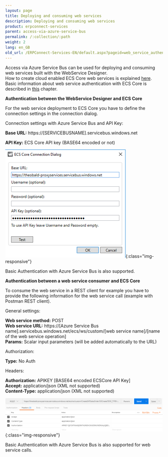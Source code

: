 ```yaml
---
layout: page
title: Deploying and consuming web services
description: Deploying and consuming web services
product: erpconnect-services
parent: access-via-azure-service-bus
permalink: /:collection/:path
weight: 2
lang: en_GB
old_url: /ERPConnect-Services-EN/default.aspx?pageid=web_service_authentication1
---
```


Access via Azure Service Bus can be used for deploying and consuming web services built with the WebService Designer. <br>
How to create cloud enabled ECS Core web services is explained [here](../webservice-designer).    <br>
Basic information about web service authentication with ECS Core is described in [this](../webservice-designer/web-service-authentication) chapter.     

**Authentication between the WebService Designer and ECS Core** 

For the web service deployment to ECS Core you have to define the connection settings in the connection dialog. 

Connection settings with Azure Service Bus and API Key:


**Base URL:** 	https://[SERVICEBUSNAME].servicebus.windows.net  

**API Key:** 	ECS Core API key (BASE64 encoded or not)  

![ecscore-webservices27](/img/content/ecscore-webservices27.png){:class="img-responsive"}

Basic Authentication with Azure Service Bus is also supported. 



**Authentication between a web service consumer and ECS Core**
              
To consume the web service in a REST client for example you have to provide the following information for the web service call (example with Postman REST client).

General settings:

**Web service method:** 	POST<br>
**Web service URL:** 		https://[Azure Service Bus name].servicebus.windows.net/ecs/ws/custom/[web service name]/[name of the  web service operation]<br>
**Params:** 				Scalar input parameters (will be added automatically to the URL)

Authorization: 		   

**Type:** 				   No Auth

Headers:

**Authorization:**   		APIKEY [BASE64 encoded ECSCore API Key]<br>
**Accept:**                		application/json (XML not supported)<br>
**Content-Type:**      		application/json  (XML not supported)

![ecscore-webservices28](/img/content/ecscore-webservices28.png){:class="img-responsive"}

Basic Authentication with Azure Service Bus is also supported for web service calls. 

